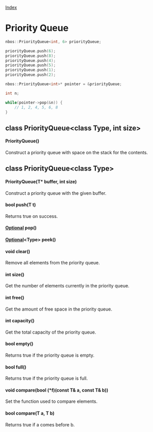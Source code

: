 [Index](../index.hpp.md#index)

# Priority Queue

```c++
nbos::PriorityQueue<int, 6> priorityQueue;

priorityQueue.push(6);
priorityQueue.push(8);
priorityQueue.push(4);
priorityQueue.push(5);
priorityQueue.push(1);
priorityQueue.push(2);

nbos::PriorityQueue<int>* pointer = &priorityQueue;

int n;

while(pointer->pop(&n)) {
    // 1, 2, 4, 5, 6, 8
}
```

## class PriorityQueue<class Type, int size\>

#### PriorityQueue()
Construct a priority queue with space on the stack for the contents.

## class PriorityQueue<class Type\>

#### PriorityQueue(T\* buffer, int size)
Construct a priority queue with the given buffer.

#### bool push(T t)
Returns true on success.

#### [Optional](type.hpp.md#class-optionalclass-t)<Type> pop()

#### [Optional](type.hpp.md#class-optionalclass-t)<Type\> peek()

#### void clear()
Remove all elements from the priority queue.

#### int size()
Get the number of elements currently in the priority queue.

#### int free()
Get the amount of free space in the priority queue.

#### int capacity()
Get the total capacity of the priority queue.

#### bool empty()
Returns true if the priority queue is empty.

#### bool full()
Returns true if the priority queue is full.

#### void compare(bool (*f)(const T& a, const T& b))
Set the function used to compare elements.

#### bool compare(T a, T b)
Returns true if a comes before b.
